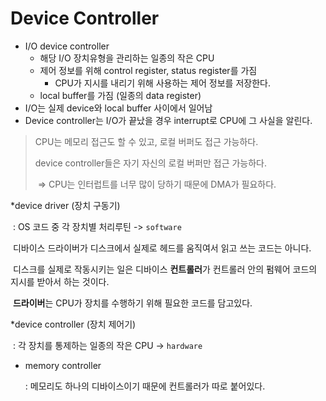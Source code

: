 # Device Controller

- I/O device controller
  - 해당 I/O 장치유형을 관리하는 일종의 작은 CPU
  - 제어 정보를 위해 control register, status register를 가짐
    - CPU가 지시를 내리기 위해 사용하는 제어 정보를 저장한다.
  - local buffer를 가짐 (일종의 data register)
- I/O는 실제 device와 local buffer 사이에서 일어남
- Device controller는 I/O가 끝났을 경우 interrupt로 CPU에 그 사실을 알린다.

> CPU는 메모리 접근도 할 수 있고, 로컬 버퍼도 접근 가능하다.
>
> device controller들은 자기 자신의 로컬 버퍼만 접근 가능하다.
>
> ​	=> CPU는 인터럽트를 너무 많이 당하기 때문에 DMA가 필요하다.



*device driver (장치 구동기)

​	: OS 코드 중 각 장치별 처리루틴 -> `software`

​	디바이스 드라이버가 디스크에서 실제로 헤드를 움직여서 읽고 쓰는 코드는 아니다.

​	디스크를 실제로 작동시키는 일은 디바이스 **컨트롤러**가 컨트롤러 안의 펌웨어 코드의 지시를 받아서 하는 것이다.

​	**드라이버**는 CPU가 장치를 수행하기 위해 필요한 코드를 담고있다.

*device controller (장치 제어기)

​	: 각 장치를 통제하는 일종의 작은 CPU -> `hardware`



- memory controller

  : 메모리도 하나의 디바이스이기 때문에 컨트롤러가 따로 붙어있다.